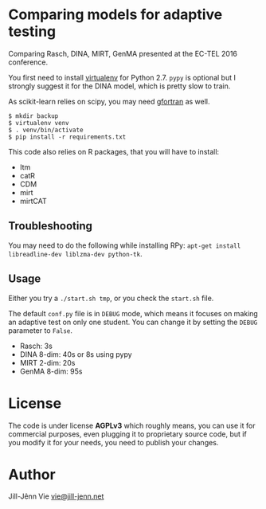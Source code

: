 # Comparing models for adaptive testing

Comparing Rasch, DINA, MIRT, GenMA presented at the EC-TEL 2016 conference.

You first need to install [virtualenv](https://pypi.python.org/pypi/virtualenv) for Python 2.7. ``pypy`` is optional but I strongly suggest it for the DINA model, which is pretty slow to train.

As scikit-learn relies on scipy, you may need [gfortran](http://www.scipy.org/scipylib/building/macosx.html#compilers-c-c-fortran-cython) as well.

    $ mkdir backup
    $ virtualenv venv
    $ . venv/bin/activate
    $ pip install -r requirements.txt

This code also relies on R packages, that you will have to install:

- ltm
- catR
- CDM
- mirt
- mirtCAT

## Troubleshooting

You may need to do the following while installing RPy: ``apt-get install libreadline-dev liblzma-dev python-tk``.

## Usage

Either you try a ``./start.sh tmp``, or you check the ``start.sh`` file.

The default ``conf.py`` file is in ``DEBUG`` mode, which means it focuses on making an adaptive test on only one student. You can change it by setting the ``DEBUG`` parameter to ``False``.

- Rasch: 3s
- DINA 8-dim: 40s or 8s using pypy
- MIRT 2-dim: 20s
- GenMA 8-dim: 95s

# License

The code is under license **AGPLv3** which roughly means, you can use it for commercial purposes, even plugging it to proprietary source code, but if you modify it for your needs, you need to publish your changes.

# Author

Jill-Jênn Vie <vie@jill-jenn.net>
